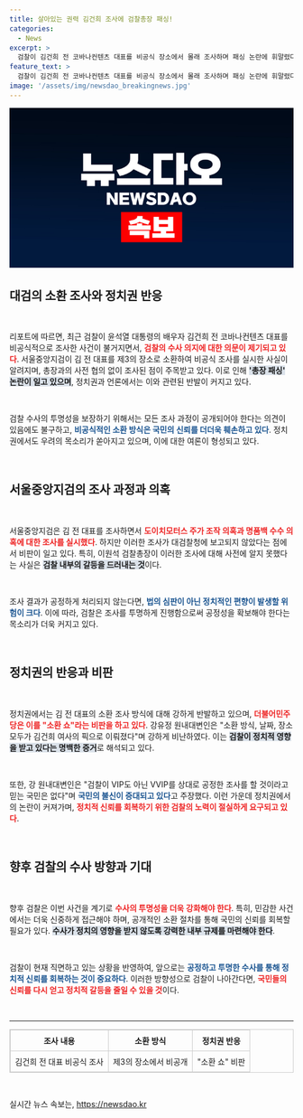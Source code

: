 ```yaml
---
title: 살아있는 권력 김건희 조사에 검찰총장 패싱!
categories:
  - News
excerpt: >
  검찰이 김건희 전 코바나컨텐츠 대표를 비공식 장소에서 몰래 조사하며 패싱 논란에 휘말렸다. 민주당은 소환 방식을 김건희 픽으로 비판, 국민의 신뢰를 잃은 검찰의 실태를 고발하고 나섰다.
feature_text: >
  검찰이 김건희 전 코바나컨텐츠 대표를 비공식 장소에서 몰래 조사하며 패싱 논란에 휘말렸다. 민주당은 소환 방식을 김건희 픽으로 비판, 국민의 신뢰를 잃은 검찰의 실태를 고발하고 나섰다.
image: '/assets/img/newsdao_breakingnews.jpg'
---
```


<p><img src="/assets/img/newsdao_breakingnews.jpg" alt="pcversion 속보" /></p>

<h2 data-ke-size="size26">대검의 소환 조사와 정치권 반응</h2>

<p data-ke-size="size16">&nbsp;</p>

<p>리포트에 따르면, 최근 검찰이 윤석열 대통령의 배우자 김건희 전 코바나컨텐츠 대표를 비공식적으로 조사한 사건이 불거지면서, <b><span style="color: #ee2323;">검찰의 수사 의지에 대한 의문이 제기되고 있다</span></b>. 서울중앙지검이 김 전 대표를 제3의 장소로 소환하여 비공식 조사를 실시한 사실이 알려지며, 총장과의 사전 협의 없이 조사된 점이 주목받고 있다. 이로 인해 <b><span style="background-color: #21538527;">'총장 패싱' 논란이 일고 있으며</span></b>, 정치권과 언론에서는 이와 관련된 반발이 커지고 있다. </p>

<p data-ke-size="size16">&nbsp;</p>

<p>검찰 수사의 투명성을 보장하기 위해서는 모든 조사 과정이 공개되어야 한다는 의견이 있음에도 불구하고, <b><span style="color: #1a5490;">비공식적인 소환 방식은 국민의 신뢰를 더더욱 훼손하고 있다</span></b>. 정치권에서도 우려의 목소리가 쏟아지고 있으며, 이에 대한 여론이 형성되고 있다. </p>

<p data-ke-size="size16">&nbsp;</p>

<h2 data-ke-size="size26">서울중앙지검의 조사 과정과 의혹</h2>

<p data-ke-size="size16">&nbsp;</p>

<p>서울중앙지검은 김 전 대표를 조사하면서 <b><span style="color: #ee2323;">도이치모터스 주가 조작 의혹과 명품백 수수 의혹에 대한 조사를 실시했다</span></b>. 하지만 이러한 조사가 대검찰청에 보고되지 않았다는 점에서 비판이 일고 있다. 특히, 이원석 검찰총장이 이러한 조사에 대해 사전에 알지 못했다는 사실은 <b><span style="background-color: #21538527;">검찰 내부의 갈등을 드러내는 것</span></b>이다. </p>

<p data-ke-size="size16">&nbsp;</p>

<p>조사 결과가 공정하게 처리되지 않는다면, <b><span style="color: #1a5490;">법의 심판이 아닌 정치적인 편향이 발생할 위험이 크다</span></b>. 이에 따라, 검찰은 조사를 투명하게 진행함으로써 공정성을 확보해야 한다는 목소리가 더욱 커지고 있다. </p>

<p data-ke-size="size16">&nbsp;</p>

<h2 data-ke-size="size26">정치권의 반응과 비판</h2>

<p data-ke-size="size16">&nbsp;</p>

<p>정치권에서는 김 전 대표의 소환 조사 방식에 대해 강하게 반발하고 있으며, <b><span style="color: #ee2323;">더불어민주당은 이를 "소환 쇼"라는 비판을 하고 있다</span></b>. 강유정 원내대변인은 "소환 방식, 날짜, 장소 모두가 김건희 여사의 픽으로 이뤄졌다"며 강하게 비난하였다. 이는 <b><span style="background-color: #21538527;">검찰이 정치적 영향을 받고 있다는 명백한 증거</span></b>로 해석되고 있다.</p>

<p data-ke-size="size16">&nbsp;</p>

<p>또한, 강 원내대변인은 "검찰이 VIP도 아닌 VVIP를 상대로 공정한 조사를 할 것이라고 믿는 국민은 없다"며 <b><span style="color: #1a5490;">국민의 불신이 증대되고 있다</span></b>고 주장했다. 이런 가운데 정치권에서의 논란이 커져가며, <b><span style="color: #ee2323;">정치적 신뢰를 회복하기 위한 검찰의 노력이 절실하게 요구되고 있다</span></b>. </p>

<p data-ke-size="size16">&nbsp;</p>

<h2 data-ke-size="size26">향후 검찰의 수사 방향과 기대</h2>

<p data-ke-size="size16">&nbsp;</p>

<p>향후 검찰은 이번 사건을 계기로 <b><span style="color: #ee2323;">수사의 투명성을 더욱 강화해야 한다</span></b>. 특히, 민감한 사건에서는 더욱 신중하게 접근해야 하며, 공개적인 소환 절차를 통해 국민의 신뢰를 회복할 필요가 있다. <b><span style="background-color: #21538527;">수사가 정치의 영향을 받지 않도록 강력한 내부 규제를 마련해야 한다</span></b>. </p>

<p data-ke-size="size16">&nbsp;</p>

<p>검찰이 현재 직면하고 있는 상황을 반영하여, 앞으로는 <b><span style="color: #1a5490;">공정하고 투명한 수사를 통해 정치적 신뢰를 회복하는 것이 중요하다</span></b>. 이러한 방향성으로 검찰이 나아간다면, <b><span style="color: #ee2323;">국민들의 신뢰를 다시 얻고 정치적 갈등을 줄일 수 있을 것</span></b>이다.</p>

<p data-ke-size="size16">&nbsp;</p>

<hr>

<table style="width: 100%; border: 1px solid #ccc; border-collapse: collapse;">
<thead>
<tr>
<th style="border: 1px solid #ccc; padding: 8px; text-align: center;">조사 내용</th>
<th style="border: 1px solid #ccc; padding: 8px; text-align: center;">소환 방식</th>
<th style="border: 1px solid #ccc; padding: 8px; text-align: center;">정치권 반응</th>
</tr>
</thead>
<tbody>
<tr>
<td style="border: 1px solid #ccc; padding: 8px; text-align: center;">김건희 전 대표 비공식 조사</td>
<td style="border: 1px solid #ccc; padding: 8px; text-align: center;">제3의 장소에서 비공개</td>
<td style="border: 1px solid #ccc; padding: 8px; text-align: center;">"소환 쇼" 비판</td>
</tr>
</tbody>
</table>

<p data-ke-size="size16">&nbsp;</p>
실시간 뉴스 속보는, <a href="https://newsdao.kr" rel="dofollow">https://newsdao.kr</a>


